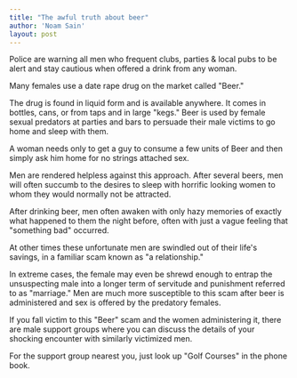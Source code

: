 ```yaml
---
title: "The awful truth about beer"
author: 'Noam Sain'
layout: post
---
```


Police are warning all men who frequent clubs, parties &amp; local pubs to be alert and stay cautious when offered a drink from any woman.

Many females use a date rape drug on the market called "Beer."

The drug is found in liquid form and is available anywhere. It comes in bottles, cans, or from taps and in large "kegs." Beer is used by female sexual predators at parties and bars to persuade their male victims to go home and sleep with them.

A woman needs only to get a guy to consume a few units of Beer and then simply ask him home for no strings attached sex.

Men are rendered helpless against this approach. After several beers, men will often succumb to the desires to sleep with horrific looking women to whom they would normally not be attracted.

After drinking beer, men often awaken with only hazy memories of exactly what happened to them the night before, often with just a vague feeling that "something bad" occurred.

At other times these unfortunate men are swindled out of their life's savings, in a familiar scam known as "a relationship."

In extreme cases, the female may even be shrewd enough to entrap the unsuspecting male into a longer term of servitude and punishment referred to as "marriage." Men are much more susceptible to this scam after beer is administered and sex is offered by the predatory females.

If you fall victim to this "Beer" scam and the women administering it, there are male support groups where you can discuss the details of your shocking encounter with similarly victimized men.

For the support group nearest you, just look up "Golf Courses" in the phone book.
